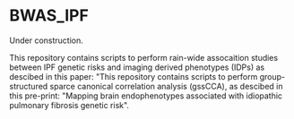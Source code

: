 # BWAS_IPF

Under construction.

This repository contains scripts to perform rain-wide assocaition studies between IPF genetic risks and imaging derived phenotypes (IDPs) as descibed in this paper: "This repository contains scripts to perform group-structured sparce canonical correlation analysis (gssCCA), as descibed in this pre-print: "Mapping brain endophenotypes associated with idiopathic pulmonary fibrosis genetic risk".

